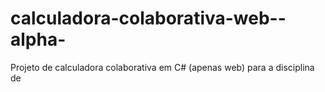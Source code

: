 # calculadora-colaborativa-web--alpha-
Projeto de calculadora colaborativa em C# (apenas web) para a disciplina de 
